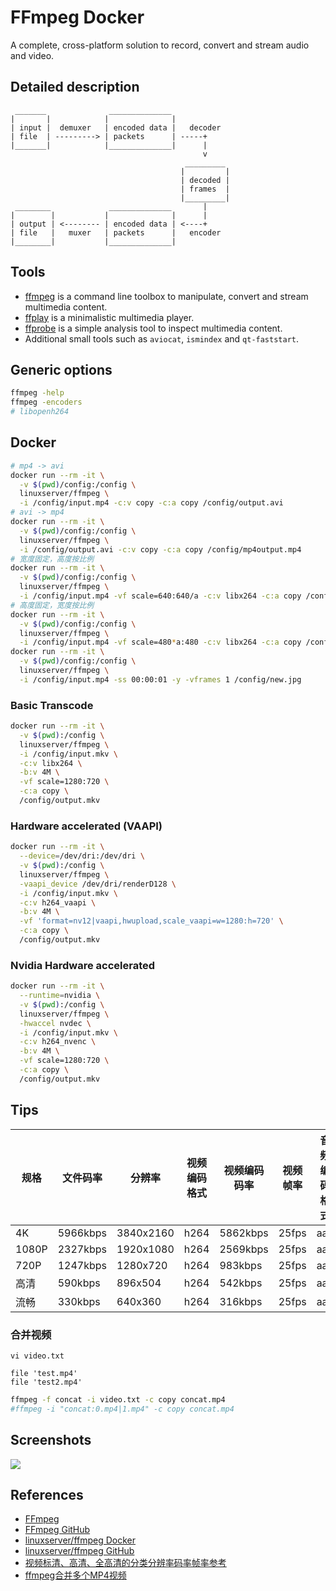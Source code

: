 # FFmpeg Docker

A complete, cross-platform solution to record, convert and stream audio and video.

## Detailed description
```
 _______              ______________
|       |            |              |
| input |  demuxer   | encoded data |   decoder
| file  | ---------> | packets      | -----+
|_______|            |______________|      |
                                           v
                                       _________
                                      |         |
                                      | decoded |
                                      | frames  |
                                      |_________|
 ________             ______________       |
|        |           |              |      |
| output | <-------- | encoded data | <----+
| file   |   muxer   | packets      |   encoder
|________|           |______________|

```

## Tools
* [ffmpeg](https://ffmpeg.org/ffmpeg.html) is a command line toolbox to manipulate, convert and stream multimedia content.
* [ffplay](https://ffmpeg.org/ffplay.html) is a minimalistic multimedia player.
* [ffprobe](https://ffmpeg.org/ffprobe.html) is a simple analysis tool to inspect multimedia content.
* Additional small tools such as `aviocat`, `ismindex` and `qt-faststart`.

## Generic options
```sh
ffmpeg -help
ffmpeg -encoders
# libopenh264
```

## Docker
```sh
# mp4 -> avi
docker run --rm -it \
  -v $(pwd)/config:/config \
  linuxserver/ffmpeg \
  -i /config/input.mp4 -c:v copy -c:a copy /config/output.avi
# avi -> mp4
docker run --rm -it \
  -v $(pwd)/config:/config \
  linuxserver/ffmpeg \
  -i /config/output.avi -c:v copy -c:a copy /config/mp4output.mp4
# 宽度固定，高度按比例
docker run --rm -it \
  -v $(pwd)/config:/config \
  linuxserver/ffmpeg \
  -i /config/input.mp4 -vf scale=640:640/a -c:v libx264 -c:a copy /config/output-640.mp4
# 高度固定，宽度按比例
docker run --rm -it \
  -v $(pwd)/config:/config \
  linuxserver/ffmpeg \
  -i /config/input.mp4 -vf scale=480*a:480 -c:v libx264 -c:a copy /config/output-480.mp4
docker run --rm -it \
  -v $(pwd)/config:/config \
  linuxserver/ffmpeg \
  -i /config/input.mp4 -ss 00:00:01 -y -vframes 1 /config/new.jpg
```

### Basic Transcode
```sh
docker run --rm -it \
  -v $(pwd):/config \
  linuxserver/ffmpeg \
  -i /config/input.mkv \
  -c:v libx264 \
  -b:v 4M \
  -vf scale=1280:720 \
  -c:a copy \
  /config/output.mkv
```

### Hardware accelerated (VAAPI)
```sh
docker run --rm -it \
  --device=/dev/dri:/dev/dri \
  -v $(pwd):/config \
  linuxserver/ffmpeg \
  -vaapi_device /dev/dri/renderD128 \
  -i /config/input.mkv \
  -c:v h264_vaapi \
  -b:v 4M \
  -vf 'format=nv12|vaapi,hwupload,scale_vaapi=w=1280:h=720' \
  -c:a copy \
  /config/output.mkv
```

### Nvidia Hardware accelerated
```sh
docker run --rm -it \
  --runtime=nvidia \
  -v $(pwd):/config \
  linuxserver/ffmpeg \
  -hwaccel nvdec \
  -i /config/input.mkv \
  -c:v h264_nvenc \
  -b:v 4M \
  -vf scale=1280:720 \
  -c:a copy \
  /config/output.mkv
```

## Tips

规格 | 文件码率 | 分辨率 | 视频编码格式 | 视频编码码率 | 视频帧率 | 音频编码格式 | 音频编码码率 | 音频编码通道
---|---|---|---|---|---|---|---|---
4K | 5966kbps | 3840x2160 | h264 | 5862kbps | 25fps | aac | 185kbps | 2ch
1080P | 2327kbps | 1920x1080 | h264 | 2569kbps | 25fps | aac | 62kbps | 2ch
720P | 1247kbps | 1280x720 | h264 | 983kbps | 25fps | aac | 125kbps | 2ch
高清 | 590kbps | 896x504 | h264 | 542kbps | 25fps | aac | 64kbps | 2ch
流畅 | 330kbps | 640x360 | h264 | 316kbps | 25fps | aac | 47kbps | 2ch

### 合并视频
`vi video.txt`
```
file 'test.mp4'
file 'test2.mp4'
```
```sh
ffmpeg -f concat -i video.txt -c copy concat.mp4
#ffmpeg -i "concat:0.mp4|1.mp4" -c copy concat.mp4
```

## Screenshots
![](https://ffmpeg.org/pipermail/ffmpeg-user/attachments/20150223/498ab7be/attachment.png)

## References
- [FFmpeg](https://ffmpeg.org/)
- [FFmpeg GitHub](https://github.com/FFmpeg/FFmpeg)
- [linuxserver/ffmpeg Docker](https://hub.docker.com/r/linuxserver/ffmpeg)
- [linuxserver/ffmpeg GitHub](https://github.com/linuxserver/docker-ffmpeg)
- [视频标清、高清、全高清的分类分辨率码率帧率参考](https://blog.csdn.net/ffffffff8/article/details/84950014)
- [ffmpeg合并多个MP4视频](https://blog.csdn.net/first_shun/article/details/108502532)